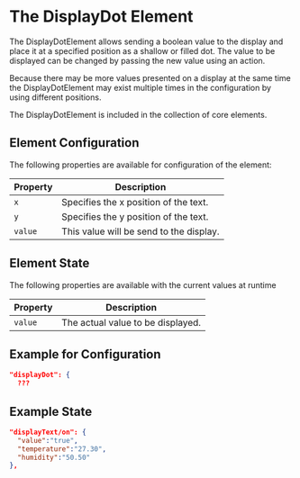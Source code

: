 # The DisplayDot Element

The DisplayDotElement allows sending a boolean value to the display and place it at a specified position as a shallow or filled dot.
The value to be displayed can be changed by passing the new value using an action.

Because there may be more values presented on a display at the same time the 
DisplayDotElement may exist multiple times in the configuration by using different positions.

The DisplayDotElement is included in the collection of core elements.

## Element Configuration

The following properties are available for configuration of the element:

| Property | Description                             |
| -------- | --------------------------------------- |
| `x`      | Specifies the x position of the text.   |
| `y`      | Specifies the y position of the text.   |
| `value`  | This value will be send to the display. |

## Element State

The following properties are available with the current values at runtime

| Property | Description                       |
| -------- | --------------------------------- |
| `value`  | The actual value to be displayed. |

## Example for Configuration

```JSON
"displayDot": {
  ???
```

## Example State

```JSON
"displayText/on": {
  "value":"true",
  "temperature":"27.30",
  "humidity":"50.50"
},
```

